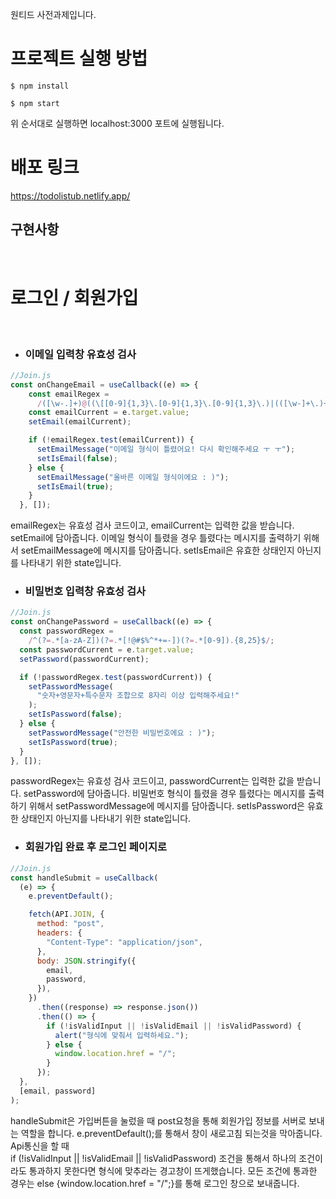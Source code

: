 원티드 사전과제입니다.

# 프로젝트 실행 방법
```
$ npm install

$ npm start
```

위 순서대로 실행하면 localhost:3000 포트에 실행됩니다.

# 배포 링크 
https://todolistub.netlify.app/

<!-- # 시연영상

<img width="80%" src="https://user-images.githubusercontent.com/107467812/195345765-49846297-6d72-40bc-97f4-4cdaa2d84b6a.mov"/> -->

## 구현사항

</br>

# 로그인 / 회원가입

</br>

- ### 이메일 입력창 유효성 검사
```javascript
//Join.js
const onChangeEmail = useCallback((e) => {
    const emailRegex =
      /([\w-.]+)@((\[[0-9]{1,3}\.[0-9]{1,3}\.[0-9]{1,3}\.)|(([\w-]+\.)+))([a-zA-Z]{2,4}|[0-9]{1,3})(\]?)$/;
    const emailCurrent = e.target.value;
    setEmail(emailCurrent);

    if (!emailRegex.test(emailCurrent)) {
      setEmailMessage("이메일 형식이 틀렸어요! 다시 확인해주세요 ㅜ ㅜ");
      setIsEmail(false);
    } else {
      setEmailMessage("올바른 이메일 형식이에요 : )");
      setIsEmail(true);
    }
  }, []);
  ```
  
  emailRegex는 유효성 검사 코드이고, emailCurrent는 입력한 값을 받습니다. setEmail에 담아줍니다.
  이메일 형식이 틀렸을 경우 틀렸다는 메시지를 출력하기 위해서 setEmailMessage에 메시지를 담아줍니다.
  setIsEmail은 유효한 상태인지 아닌지를 나타내기 위한 state입니다.
  </br>
  
  - ### 비밀번호 입력창 유효성 검사
  ```javascript
  //Join.js
  const onChangePassword = useCallback((e) => {
    const passwordRegex =
      /^(?=.*[a-zA-Z])(?=.*[!@#$%^*+=-])(?=.*[0-9]).{8,25}$/;
    const passwordCurrent = e.target.value;
    setPassword(passwordCurrent);

    if (!passwordRegex.test(passwordCurrent)) {
      setPasswordMessage(
        "숫자+영문자+특수문자 조합으로 8자리 이상 입력해주세요!"
      );
      setIsPassword(false);
    } else {
      setPasswordMessage("안전한 비밀번호에요 : )");
      setIsPassword(true);
    }
  }, []);
  ```
   passwordRegex는 유효성 검사 코드이고, passwordCurrent는 입력한 값을 받습니다. setPassword에 담아줍니다.
  비밀번호 형식이 틀렸을 경우 틀렸다는 메시지를 출력하기 위해서 setPasswordMessage에 메시지를 담아줍니다.
  setIsPassword은 유효한 상태인지 아닌지를 나타내기 위한 state입니다.
  </br>
  
  - ### 회원가입 완료 후 로그인 페이지로 
  ```javascript
  //Join.js
  const handleSubmit = useCallback(
    (e) => {
      e.preventDefault();

      fetch(API.JOIN, {
        method: "post",
        headers: {
          "Content-Type": "application/json",
        },
        body: JSON.stringify({
          email,
          password,
        }),
      })
        .then((response) => response.json())
        .then(() => {
          if (!isValidInput || !isValidEmail || !isValidPassword) {
            alert("형식에 맞춰서 입력하세요.");
          } else {
            window.location.href = "/";
          }
        });
    },
    [email, password]
  );
  ```
  
  handleSubmit은 가입버튼을 눌렀을 때 post요청을 통해 회원가입 정보를 서버로 보내는 역할을 합니다.
  e.preventDefault();를 통해서 창이 새로고침 되는것을 막아줍니다.
  Api통신을 할 때  
   if (!isValidInput || !isValidEmail || !isValidPassword) 조건을 통해서
   하나의 조건이라도 통과하지 못한다면 형식에 맞추라는 경고창이 뜨게했습니다.
   모든 조건에 통과한 경우는 else {window.location.href = "/";}를 통해
   로그인 창으로 보내줍니다.   
  </br>
  
  
  
